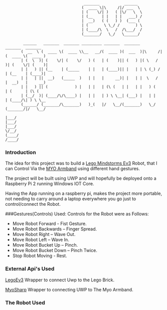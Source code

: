 ```
                                   _______           ______  
                                  (  ____ \|\     /|/ ___  \ 
                                  | (    \/| )   ( |\/   \  \
                                  | (__    | |   | |   ___) /
                                  |  __)   ( (   ) )  (___ ( 
                                  | (       \ \_/ /       ) \
                                  | (____/\  \   /  /\___/  /
                                  (_______/   \_/   \______/ 

        ______   _______  _______ _________ _______  _______           _______  _______ 
       (  __  \ (  ____ \(  ____ \\__   __/(  ____ )(  ___  )|\     /|(  ____ \(  ____ )
       | (  \  )| (    \/| (    \/   ) (   | (    )|| (   ) |( \   / )| (    \/| (    )|
       | |   ) || (__    | (_____    | |   | (____)|| |   | | \ (_) / | (__    | (____)|
       | |   | ||  __)   (_____  )   | |   |     __)| |   | |  \   /  |  __)   |     __)
       | |   ) || (            ) |   | |   | (\ (   | |   | |   ) (   | (      | (\ (   
       | (__/  )| (____/\/\____) |   | |   | ) \ \__| (___) |   | |   | (____/\| ) \ \__
       (______/ (_______/\_______)   )_(   |/   \__/(_______)   \_/   (_______/|/   \__/
                                                                                                                                                             |___/                                                                              |___/                                                                       |___/                                                                                                        \/__/                                                                                           (____/                                                                                                /____/                                                                                                                                               
 ```
 
### Introduction

The idea for this project was to build a [ Lego Mindstorms Ev3](https://www.lego.com/en-us/mindstorms) Robot, that I can Control Via the [MYO Armband](https://www.myo.com/) using different hand gestures.  

The project will be built using UWP and will hopefully be deployed onto a Raspberry Pi 2 running Windows IOT Core. 

Having the App running on a raspberry pi, makes the project more portable, not needing to carry around a laptop everywhere you go just to control/connect the Robot.


###Gestures(Controls) Used:
Controls for the Robot were as Follows:
 * Move Robot Forward - Fist Gesture.
 * Move Robot Backwards – Finger Spread.
 * Move Robot Right – Wave Out.
 * Move Robot Left – Wave In.
 * Move Robot Bucket Up – Pinch.
 * Move Robot Bucket Down – Pinch Twice.
 * Stop Robot Moving - Rest.
  
### External Api's Used
[LegoEv3](https://github.com/BrianPeek/legoev3)  Wrapper to connect Uwp to the Lego Brick.

[MyoSharp](https://github.com/tayfuzun/MyoSharp) Wrapper to connecting UWP to The Myo Armband.
  
### The Robot Used

  
  
